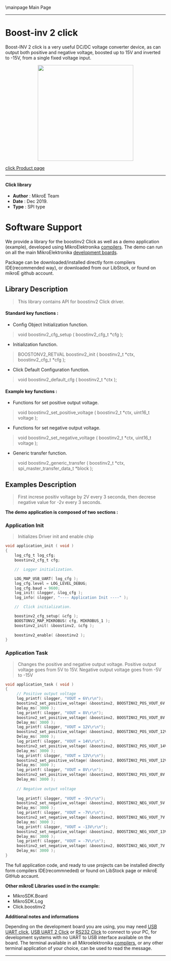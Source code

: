 \mainpage Main Page
 
 

---
# Boost-inv 2 click

Boost-INV 2 click is a very useful DC/DC voltage converter device, as can output both positive and negative voltage, boosted up to 15V and inverted to -15V, from a single fixed voltage input.

<p align="center">
  <img src="http://download.mikroe.com/images/click_for_ide/boostinv2_click.png" height=300px>
</p>

[click Product page](<https://www.mikroe.com/proxfusion-2-click>)

---

#### Click library 

- **Author**        : MikroE Team
- **Date**          : Dec 2019.
- **Type**          : SPI type


# Software Support

We provide a library for the boostinv2 Click 
as well as a demo application (example), developed using MikroElektronika 
[compilers](http://shop.mikroe.com/compilers). 
The demo can run on all the main MikroElektronika [development boards](http://shop.mikroe.com/development-boards).

Package can be downloaded/installed directly form compilers IDE(recommended way), or downloaded from our LibStock, or found on mikroE github account. 

## Library Description

> This library contains API for boostinv2 Click driver.

#### Standard key functions :

- Config Object Initialization function.
> void boostinv2_cfg_setup ( boostinv2_cfg_t *cfg ); 
 
- Initialization function.
> BOOSTONV2_RETVAL boostinv2_init ( boostinv2_t *ctx, boostinv2_cfg_t *cfg );

- Click Default Configuration function.
> void boostinv2_default_cfg ( boostinv2_t *ctx );


#### Example key functions :

- Functions for set positive output voltage.
> void boostinv2_set_positive_voltage ( boostinv2_t *ctx, uint16_t voltage );
 
- Functions for set negative output voltage.
> void boostinv2_set_negative_voltage ( boostinv2_t *ctx, uint16_t voltage );

- Generic transfer function.
> void boostinv2_generic_transfer ( boostinv2_t *ctx, spi_master_transfer_data_t *block );

## Examples Description

> First increse positiv voltage by 2V every 3 seconda, 
> then decrese negative value for -2v every 3 seconds.

**The demo application is composed of two sections :**

### Application Init 

> Initializes Driver init and enable chip

```c
void application_init ( void )
{
    log_cfg_t log_cfg;
    boostinv2_cfg_t cfg;

    //  Logger initialization.

    LOG_MAP_USB_UART( log_cfg );
    log_cfg.level = LOG_LEVEL_DEBUG;
    log_cfg.baud = 9600;
    log_init( &logger, &log_cfg );
    log_info( &logger, "---- Application Init ----" );

    //  Click initialization.

    boostinv2_cfg_setup( &cfg );
    BOOSTONV2_MAP_MIKROBUS( cfg, MIKROBUS_1 );
    boostinv2_init( &boostinv2, &cfg );
    
    boostinv2_enable( &boostinv2 );   
} 
```

### Application Task

> Changes the positive and negative output voltage. 
> Positive output voltage goes from 5V to 15V. 
> Negative output voltage goes from -5V to -15V

```c
void application_task ( void )
{
     // Positive output voltage 
     log_printf( &logger, "VOUT = 6V\r\n");
     boostinv2_set_positive_voltage( &boostinv2, BOOSTINV2_POS_VOUT_6V );
     Delay_ms( 3000 );
     log_printf( &logger, "VOUT = 8V\r\n");
     boostinv2_set_positive_voltage( &boostinv2, BOOSTINV2_POS_VOUT_8V );
     Delay_ms( 3000 );
     log_printf( &logger, "VOUT = 12V\r\n");
     boostinv2_set_positive_voltage( &boostinv2, BOOSTINV2_POS_VOUT_12V );
     Delay_ms( 3000 );
     log_printf( &logger, "VOUT = 14V\r\n");
     boostinv2_set_positive_voltage( &boostinv2, BOOSTINV2_POS_VOUT_14V );
     Delay_ms( 3000 );
     log_printf( &logger, "VOUT = 12V\r\n");
     boostinv2_set_positive_voltage( &boostinv2, BOOSTINV2_POS_VOUT_12V );
     Delay_ms( 3000 );
     log_printf( &logger, "VOUT = 8V\r\n");
     boostinv2_set_positive_voltage( &boostinv2, BOOSTINV2_POS_VOUT_8V );
     Delay_ms( 3000 );
     
     // Negative output voltage 
     
     log_printf( &logger, "VOUT = -5V\r\n");
     boostinv2_set_negative_voltage( &boostinv2, BOOSTINV2_NEG_VOUT_5V );
     Delay_ms( 3000 );
     log_printf( &logger, "VOUT = -7V\r\n");
     boostinv2_set_negative_voltage( &boostinv2, BOOSTINV2_NEG_VOUT_7V );
     Delay_ms( 3000 );
     log_printf( &logger, "VOUT = -13V\r\n");
     boostinv2_set_negative_voltage( &boostinv2, BOOSTINV2_NEG_VOUT_13V );
     Delay_ms( 3000 );
     log_printf( &logger, "VOUT = -7V\r\n");
     boostinv2_set_negative_voltage( &boostinv2, BOOSTINV2_NEG_VOUT_7V );
     Delay_ms( 3000 );
}
```

The full application code, and ready to use projects can be  installed directly form compilers IDE(recommneded) or found on LibStock page or mikroE GitHub accaunt.

**Other mikroE Libraries used in the example:** 

- MikroSDK.Board
- MikroSDK.Log
- Click.boostinv2

**Additional notes and informations**

Depending on the development board you are using, you may need 
[USB UART click](http://shop.mikroe.com/usb-uart-click), 
[USB UART 2 Click](http://shop.mikroe.com/usb-uart-2-click) or 
[RS232 Click](http://shop.mikroe.com/rs232-click) to connect to your PC, for 
development systems with no UART to USB interface available on the board. The 
terminal available in all Mikroelektronika 
[compilers](http://shop.mikroe.com/compilers), or any other terminal application 
of your choice, can be used to read the message.



---
